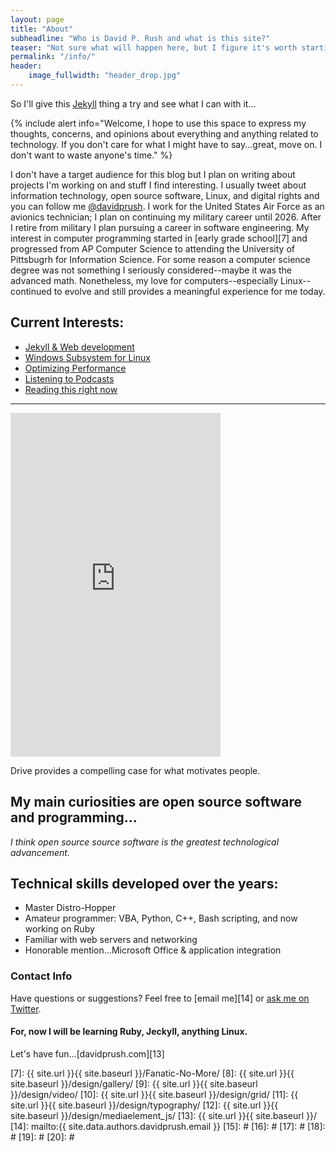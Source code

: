 ```yaml
---
layout: page
title: "About"
subheadline: "Who is David P. Rush and what is this site?"
teaser: "Not sure what will happen here, but I figure it's worth starting something on GitHub with this Jeckyll thing. Who knows? Maybe this we become something interesting for someone...maybe...at least one person."
permalink: "/info/"
header:
    image_fullwidth: "header_drop.jpg"
---
```

<!--more-->
So I'll give this [Jekyll][1] thing a try and see what I can with it...

{% include alert info="Welcome, I hope to use this space to express my thoughts, concerns, and opinions about everything and anything related to technology. If you don't care for what I might have to say...great, move on. I don't want to waste anyone's time." %}

I don't have a target audience for this blog but I plan on writing about projects I'm working on and stuff I find interesting. I usually tweet about information technology, open source software, Linux, and digital rights and you can follow me [@davidprush][6]. I work for the United States Air Force as an avionics technician; I plan on continuing my military career until 2026. After I retire from military I plan pursuing a career in software engineering. My interest in computer programming started in [early grade school][7] and progressed from AP Computer Science to attending the University of Pittsbugrh for Information Science. For some reason a computer science degree was not something I seriously considered--maybe it was the advanced math. Nonetheless, my love for computers--especially Linux--continued to evolve and still provides a meaningful experience for me today.


## Current Interests:

* [Jekyll & Web development][1]
* [Windows Subsystem for Linux][2]
* [Optimizing Performance][3]
* [Listening to Podcasts][4]
* [Reading this right now][5]

 <hr> <iframe type="text/html" width="336" height="550" frameborder="0" allowfullscreen style="max-width:100%" src="https://read.amazon.com/kp/card?asin=B004P1JDJO&preview=inline&linkCode=kpe&ref_=cm_sw_r_kb_dp_iX72AbVYPQYH8" ></iframe> <p>Drive provides a compelling case for what motivates people.</p>


## My main curiosities are open source software and programming...


*I think open source source software is the greatest technological advancement.*


## Technical skills developed over the years:

* Master Distro-Hopper
* Amateur programmer: VBA, Python, C++, Bash scripting, and now working on Ruby
* Familiar with web servers and networking
* Honorable mention...Microsoft Office & application integration


### Contact Info
Have questions or suggestions? Feel free to [email me][14] or [ask me on Twitter][6].


#### For, now I will be learning Ruby, Jeckyll, anything Linux.


Let's have fun...[davidprush.com][13]

 [1]: https://jekyllrb.com/
 [2]: https://docs.microsoft.com/en-us/windows/wsl/install-win10
 [3]: https://tim.blog/
 [4]: http://podcasts.joerogan.net/
 [5]: https://read.amazon.com/kp/embed?asin=B004P1JDJO&preview=newtab&linkCode=kpe&ref_=cm_sw_r_kb_dp_iX72AbVYPQYH8
 [6]: https://twitter.com/davidprush
 [7]: {{ site.url }}{{ site.baseurl }}/Fanatic-No-More/
 [8]: {{ site.url }}{{ site.baseurl }}/design/gallery/
 [9]: {{ site.url }}{{ site.baseurl }}/design/video/
 [10]: {{ site.url }}{{ site.baseurl }}/design/grid/
 [11]: {{ site.url }}{{ site.baseurl }}/design/typography/
 [12]: {{ site.url }}{{ site.baseurl }}/design/mediaelement_js/
 [13]: {{ site.url }}{{ site.baseurl }}/
 [14]: mailto:{{ site.data.authors.davidprush.email }}
 [15]: #
 [16]: #
 [17]: #
 [18]: #
 [19]: #
 [20]: #